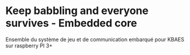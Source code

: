 # Keep babbling and everyone survives - Embedded core

Ensemble du système de jeu et de communication embarqué pour KBAES sur raspberry PI 3+